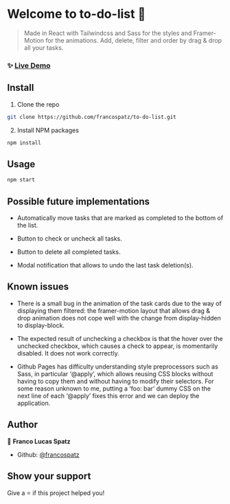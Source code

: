 # Welcome to to-do-list 👋

> Made in React with Tailwindcss and Sass for the styles and Framer-Motion for the animations.
> Add, delete, filter and order by drag & drop all your tasks. 

### ✨ [Live Demo](https://francospatz.github.io/to-do-list)

## Install
1. Clone the repo
```sh
git clone https://github.com/francospatz/to-do-list.git
```
2. Install NPM packages
```sh
npm install
```

## Usage
```sh
npm start
```

## Possible future implementations
- Automatically move tasks that are marked as completed to the bottom of the list.
  
- Button to check or uncheck all tasks.
  
- Button to delete all completed tasks.
  
- Modal notification that allows to undo the last task deletion(s).

## Known issues
- There is a small bug in the animation of the task cards due to the way of displaying them filtered: the framer-motion layout that allows drag & drop animation does not cope well with the change from display-hidden to display-block.
  
- The expected result of unchecking a checkbox is that the hover over the unchecked checkbox, which causes a check to appear, is momentarily disabled. It does not work correctly.
  
- Github Pages has difficulty understanding style preprocessors such as Sass, in particular ‘@apply’, which allows reusing CSS blocks without having to copy them and without having to modify their selectors. For some reason unknown to me, putting a ‘foo: bar’ dummy CSS on the next line of each ‘@apply’ fixes this error and we can deploy the application.

## Author

👤 **Franco Lucas Spatz**

* Github: [@francospatz](https://github.com/francospatz)

## Show your support

Give a ⭐️ if this project helped you!


